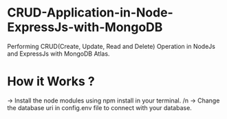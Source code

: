 # CRUD-Application-in-Node-ExpressJs-with-MongoDB

Performing CRUD(Create, Update, Read and Delete) Operation in NodeJs and ExpressJs with MongoDB Atlas.

# How it Works ?

-> Install the node modules using npm install in your terminal. /n
-> Change the database uri in config.env file to connect with your database.



